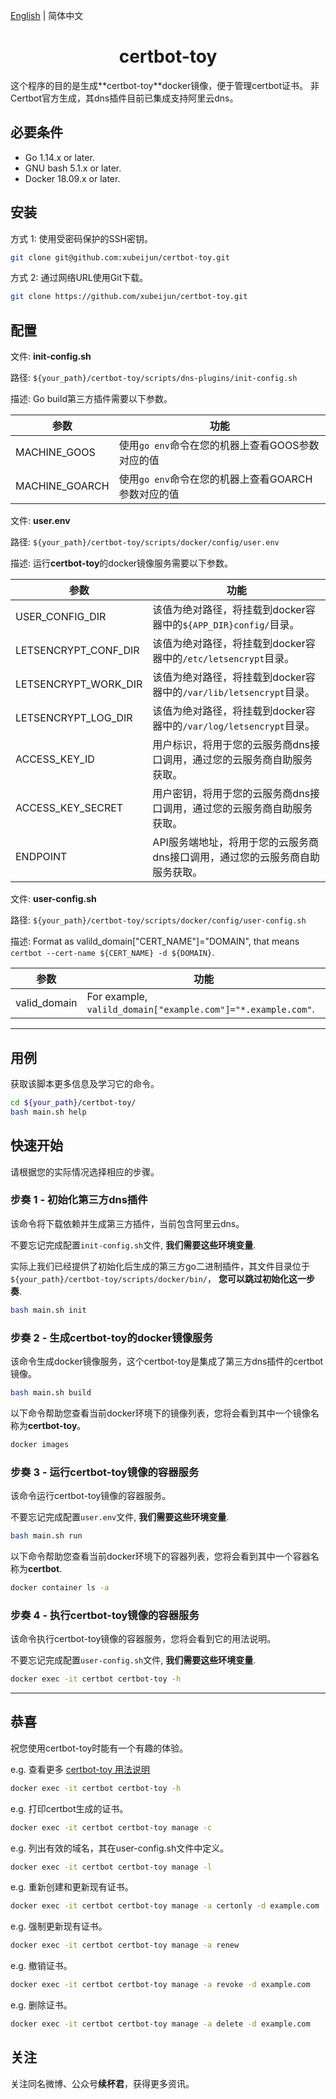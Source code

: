[English](README.md) | 简体中文


<h1 align="center">certbot-toy</h1>
这个程序的目的是生成**certbot-toy**docker镜像，便于管理certbot证书。
非Certbot官方生成，其dns插件目前已集成支持阿里云dns。

## 必要条件

- Go 1.14.x or later.
- GNU bash 5.1.x or later.
- Docker 18.09.x or later.

## 安装

方式 1: 使用受密码保护的SSH密钥。
```sh
git clone git@github.com:xubeijun/certbot-toy.git
```

方式 2: 通过网络URL使用Git下载。
```sh
git clone https://github.com/xubeijun/certbot-toy.git
```

## 配置

文件: **init-config.sh**

路径: `${your_path}/certbot-toy/scripts/dns-plugins/init-config.sh`

描述: Go build第三方插件需要以下参数。

参数  | 功能
--      | ----------
 MACHINE_GOOS   | 使用`go env`命令在您的机器上查看GOOS参数对应的值
 MACHINE_GOARCH | 使用`go env`命令在您的机器上查看GOARCH参数对应的值


文件: **user.env**

路径: `${your_path}/certbot-toy/scripts/docker/config/user.env`

描述: 运行**certbot-toy**的docker镜像服务需要以下参数。

参数  | 功能
--      | ----------
 USER_CONFIG_DIR   | 该值为绝对路径，将挂载到docker容器中的`${APP_DIR}config/`目录。
 LETSENCRYPT_CONF_DIR   | 该值为绝对路径，将挂载到docker容器中的`/etc/letsencrypt`目录。
 LETSENCRYPT_WORK_DIR   | 该值为绝对路径，将挂载到docker容器中的`/var/lib/letsencrypt`目录。
 LETSENCRYPT_LOG_DIR   | 该值为绝对路径，将挂载到docker容器中的`/var/log/letsencrypt`目录。
 ACCESS_KEY_ID   | 用户标识，将用于您的云服务商dns接口调用，通过您的云服务商自助服务获取。
 ACCESS_KEY_SECRET   | 用户密钥，将用于您的云服务商dns接口调用，通过您的云服务商自助服务获取。
 ENDPOINT   | API服务端地址，将用于您的云服务商dns接口调用，通过您的云服务商自助服务获取。

文件: **user-config.sh**

路径: `${your_path}/certbot-toy/scripts/docker/config/user-config.sh`

描述: Format as valild_domain["CERT_NAME"]="DOMAIN", that means `certbot --cert-name ${CERT_NAME} -d ${DOMAIN}`.

参数  | 功能
--      | ----------
 valid_domain   | For example, `valild_domain["example.com"]="*.example.com"`.

 ---

## 用例

获取该脚本更多信息及学习它的命令。

```sh
cd ${your_path}/certbot-toy/
bash main.sh help
```

## 快速开始

请根据您的实际情况选择相应的步骤。

### 步奏 1 - 初始化第三方dns插件

该命令将下载依赖并生成第三方插件，当前包含阿里云dns。

不要忘记完成配置`init-config.sh`文件, **我们需要这些环境变量**.

实际上我们已经提供了初始化后生成的第三方go二进制插件，其文件目录位于`${your_path}/certbot-toy/scripts/docker/bin/`， **您可以跳过初始化这一步奏**.

```sh
bash main.sh init
```

### 步奏 2 - 生成certbot-toy的docker镜像服务

该命令生成docker镜像服务，这个certbot-toy是集成了第三方dns插件的certbot镜像。

```sh
bash main.sh build
```

以下命令帮助您查看当前docker环境下的镜像列表，您将会看到其中一个镜像名称为**certbot-toy**。
```sh
docker images

```

### 步奏 3 - 运行certbot-toy镜像的容器服务

该命令运行certbot-toy镜像的容器服务。

不要忘记完成配置`user.env`文件, **我们需要这些环境变量**.

```sh
bash main.sh run
```

以下命令帮助您查看当前docker环境下的容器列表，您将会看到其中一个容器名称为**certbot**.
```sh
docker container ls -a

```

### 步奏 4 - 执行certbot-toy镜像的容器服务

该命令执行certbot-toy镜像的容器服务，您将会看到它的用法说明。

不要忘记完成配置`user-config.sh`文件, **我们需要这些环境变量**.

```sh
docker exec -it certbot certbot-toy -h
```

---

## 恭喜

祝您使用certbot-toy时能有一个有趣的体验。

e.g. 查看更多 [certbot-toy 用法说明](./scripts/docker/docs/help/manage-zh-Hans-CN.txt)

```sh
docker exec -it certbot certbot-toy -h
```

e.g. 打印certbot生成的证书。

```sh
docker exec -it certbot certbot-toy manage -c
```

e.g. 列出有效的域名，其在user-config.sh文件中定义。

```sh
docker exec -it certbot certbot-toy manage -l
```

e.g. 重新创建和更新现有证书。

```sh
docker exec -it certbot certbot-toy manage -a certonly -d example.com -p aliyun
```

e.g. 强制更新现有证书。

```sh
docker exec -it certbot certbot-toy manage -a renew
```

e.g. 撤销证书。

```sh
docker exec -it certbot certbot-toy manage -a revoke -d example.com
```

e.g. 删除证书。

```sh
docker exec -it certbot certbot-toy manage -a delete -d example.com
```

## 关注
关注同名微博、公众号**续杯君**，获得更多资讯。
